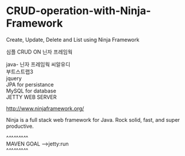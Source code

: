 # CRUD-operation-with-Ninja-Framework
Create, Update, Delete and List using Ninja Framework

  심플 CRUD ON 닌자 프레임웍


java-  닌자 프레임웍 씨알유디<BR/>
부트스트랩3<BR/>
jquery<BR/>
JPA for persistance<BR/>
MySQL for database<BR/>
JETTY WEB SERVER

http://www.ninjaframework.org/

Ninja is a full stack web framework for Java.
Rock solid, fast, and super productive.


^_^_^_^_^_^_^_^_^<br/>
MAVEN GOAL -->jetty:run<br/>
^_^_^_^_^_^_^_^_^<br/>

